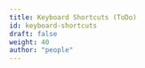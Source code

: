 ```yaml
---
title: Keyboard Shortcuts (ToDo)
id: keyboard-shortcuts
draft: false
weight: 40
author: "people"
---
```


